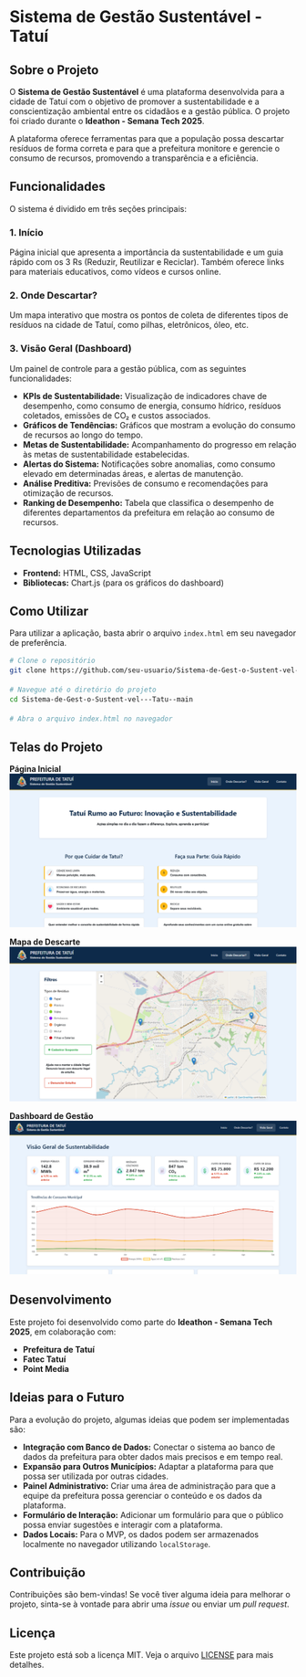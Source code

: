 # Sistema de Gestão Sustentável - Tatuí

## Sobre o Projeto

O **Sistema de Gestão Sustentável** é uma plataforma desenvolvida para a cidade de Tatuí com o objetivo de promover a sustentabilidade e a conscientização ambiental entre os cidadãos e a gestão pública. O projeto foi criado durante o **Ideathon - Semana Tech 2025**.

A plataforma oferece ferramentas para que a população possa descartar resíduos de forma correta e para que a prefeitura monitore e gerencie o consumo de recursos, promovendo a transparência e a eficiência.

## Funcionalidades

O sistema é dividido em três seções principais:

### 1. Início

Página inicial que apresenta a importância da sustentabilidade e um guia rápido com os 3 Rs (Reduzir, Reutilizar e Reciclar). Também oferece links para materiais educativos, como vídeos e cursos online.

### 2. Onde Descartar?

Um mapa interativo que mostra os pontos de coleta de diferentes tipos de resíduos na cidade de Tatuí, como pilhas, eletrônicos, óleo, etc.

### 3. Visão Geral (Dashboard)

Um painel de controle para a gestão pública, com as seguintes funcionalidades:

*   **KPIs de Sustentabilidade:** Visualização de indicadores chave de desempenho, como consumo de energia, consumo hídrico, resíduos coletados, emissões de CO₂ e custos associados.
*   **Gráficos de Tendências:** Gráficos que mostram a evolução do consumo de recursos ao longo do tempo.
*   **Metas de Sustentabilidade:** Acompanhamento do progresso em relação às metas de sustentabilidade estabelecidas.
*   **Alertas do Sistema:** Notificações sobre anomalias, como consumo elevado em determinadas áreas, e alertas de manutenção.
*   **Análise Preditiva:** Previsões de consumo e recomendações para otimização de recursos.
*   **Ranking de Desempenho:** Tabela que classifica o desempenho de diferentes departamentos da prefeitura em relação ao consumo de recursos.

## Tecnologias Utilizadas

*   **Frontend:** HTML, CSS, JavaScript
*   **Bibliotecas:** Chart.js (para os gráficos do dashboard)

## Como Utilizar

Para utilizar a aplicação, basta abrir o arquivo `index.html` em seu navegador de preferência.

```bash
# Clone o repositório
git clone https://github.com/seu-usuario/Sistema-de-Gest-o-Sustent-vel---Tatu--main.git

# Navegue até o diretório do projeto
cd Sistema-de-Gest-o-Sustent-vel---Tatu--main

# Abra o arquivo index.html no navegador
```

## Telas do Projeto


**Página Inicial**
![Página Inicial](camara-sustentavel/assets/pagina-inicial.png)

**Mapa de Descarte**
![Mapa de Descarte](camara-sustentavel/assets/mapa-descarte.png)

**Dashboard de Gestão**
![Dashboard de Gestão](camara-sustentavel/assets/dashboard-gestao.png)

## Desenvolvimento

Este projeto foi desenvolvido como parte do **Ideathon - Semana Tech 2025**, em colaboração com:

*   **Prefeitura de Tatuí**
*   **Fatec Tatuí**
*   **Point Media**

## Ideias para o Futuro

Para a evolução do projeto, algumas ideias que podem ser implementadas são:

*   **Integração com Banco de Dados:** Conectar o sistema ao banco de dados da prefeitura para obter dados mais precisos e em tempo real.
*   **Expansão para Outros Municípios:** Adaptar a plataforma para que possa ser utilizada por outras cidades.
*   **Painel Administrativo:** Criar uma área de administração para que a equipe da prefeitura possa gerenciar o conteúdo e os dados da plataforma.
*   **Formulário de Interação:** Adicionar um formulário para que o público possa enviar sugestões e interagir com a plataforma.
*   **Dados Locais:** Para o MVP, os dados podem ser armazenados localmente no navegador utilizando `localStorage`.

## Contribuição

Contribuições são bem-vindas! Se você tiver alguma ideia para melhorar o projeto, sinta-se à vontade para abrir uma *issue* ou enviar um *pull request*.

## Licença

Este projeto está sob a licença MIT. Veja o arquivo [LICENSE](LICENSE) para mais detalhes.
